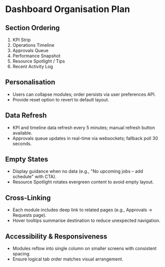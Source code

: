 # Dashboard Organisation Plan

## Section Ordering
1. KPI Strip
2. Operations Timeline
3. Approvals Queue
4. Performance Snapshot
5. Resource Spotlight / Tips
6. Recent Activity Log

## Personalisation
- Users can collapse modules; order persists via user preferences API.
- Provide reset option to revert to default layout.

## Data Refresh
- KPI and timeline data refresh every 5 minutes; manual refresh button available.
- Approvals queue updates in real-time via websockets; fallback poll 30 seconds.

## Empty States
- Display guidance when no data (e.g., "No upcoming jobs – add schedule" with CTA).
- Resource Spotlight rotates evergreen content to avoid empty layout.

## Cross-Linking
- Each module includes deep link to related pages (e.g., Approvals → Requests page).
- Hover tooltips summarise destination to reduce unexpected navigation.

## Accessibility & Responsiveness
- Modules reflow into single column on smaller screens with consistent spacing.
- Ensure logical tab order matches visual arrangement.

